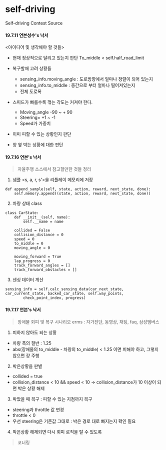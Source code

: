 # self-driving
Self-driving Contest Source

#### 19.7.11 연븐성수's 낙서

<아이디어 및 생각해야 할 것들> 
- 현재 정상적으로 달리고 있는지 판단 
To_middle < self.half_road_limit 

- 복구할때 고려 상황들 
  - sensing_info.moving_angle : 도로방향에서 얼마나 정렬이 되어 있는지 
  - sensing_info.to_middle : 중간으로 부터 얼마나 떨어져있는지 
  - 전체 도로폭

- 스피드가 빠를수록 꺾는 각도는 커져야 한다. 
  - Moving_angle -90 ~ + 90
  - Steering=  +1 ~  -1 
  - Speed가 가중치 

- 이미 피할 수 있는 상황인지 판단

- 양 옆 박는 상황에 대한 판단 

#### 19.7.16 연븐's 낙서 
> 자율주행 소스에서 참고할만한 것들 정리

1. 샘플 <s, a, r, s'>을 리플레이 메모리에 저장
<pre><code>def append_sample(self, state, action, reward, next_state, done):
	self.memory.append((state, action, reward, next_state, done))
</code></pre>

2. 차량 상태 class
<pre><code>class CarState:
    def __init__(self, name):
        self.__name = name

    collided = False
    collision_distance = 0
    speed = 0
    to_middle = 0
    moving_angle = 0

    moving_forward = True
    lap_progress = 0
    track_forward_angles = []
    track_forward_obstacles = []
</code></pre>

3. 센싱 데이터 계산
<pre><code>sensing_info = self.calc_sensing_data(car_next_state, 	car_current_state, backed_car_state, self.way_points,
        check_point_index, progress)
</code></pre>

#### 19.7.17 연븐's 낙서
> 장애물 회피 및 복구 시나리오 
erms : 자가진단, 동영상, 채팅, faq, 삼성멤버스 

1. 피하지 않아도 되는 상황 
- 차량 폭의 절반 : 1.25
- abs(장애물의 to_middle - 차량의 to_middle) < 1.25 이면 피해야 하고, 그렇지 않으면 걍 주행 

2. 박은상황을 판별 
- collided = true
- collision_distance < 10 && speed < 10 -> collision_distance가 10 이상이 되면 박은 상황 해제 

3. 박았을 때 복구 : 피할 수 있는 지점까지 복구 
- steering과 throttle 값 변경 
- throttle < 0 
- 우선 steering은 기존값 그대로 : 박은 경로 대로 빠지는지 확인 필요 

4. 박은상황 해제되면 다시 회피 로직을 탈 수 있도록 

> 코너링 
